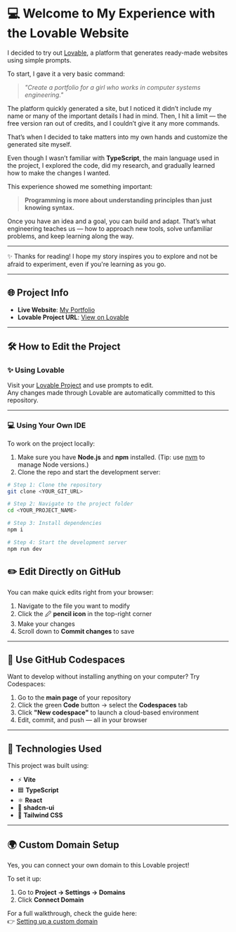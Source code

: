 # 💻 Welcome to My Experience with the Lovable Website

I decided to try out [Lovable](https://lovable.dev), a platform that generates ready-made websites using simple prompts.

To start, I gave it a very basic command:  
> *"Create a portfolio for a girl who works in computer systems engineering."*

The platform quickly generated a site, but I noticed it didn’t include my name or many of the important details I had in mind. Then, I hit a limit — the free version ran out of credits, and I couldn’t give it any more commands.

That’s when I decided to take matters into my own hands and customize the generated site myself.

Even though I wasn’t familiar with **TypeScript**, the main language used in the project, I explored the code, did my research, and gradually learned how to make the changes I wanted. 

This experience showed me something important:  
> **Programming is more about understanding principles than just knowing syntax.**

Once you have an idea and a goal, you can build and adapt. That’s what engineering teaches us — how to approach new tools, solve unfamiliar problems, and keep learning along the way.

---

✨ Thanks for reading! I hope my story inspires you to explore and not be afraid to experiment, even if you're learning as you go.

---

## 🌐 Project Info

- **Live Website**: [My Portfolio](https://stellar-coder-portfolio-glow.lovable.app/)  
- **Lovable Project URL**: [View on Lovable](https://lovable.dev/projects/9387d6f6-46cd-4641-87b4-6afca09c7084)

---

## 🛠️ How to Edit the Project

### ✨ Using Lovable

Visit your [Lovable Project](https://lovable.dev/projects/9387d6f6-46cd-4641-87b4-6afca09c7084) and use prompts to edit.  
Any changes made through Lovable are automatically committed to this repository.

---

### 💻 Using Your Own IDE

To work on the project locally:

1. Make sure you have **Node.js** and **npm** installed. (Tip: use [nvm](https://github.com/nvm-sh/nvm#installing-and-updating) to manage Node versions.)
2. Clone the repo and start the development server:

```sh
# Step 1: Clone the repository
git clone <YOUR_GIT_URL>

# Step 2: Navigate to the project folder
cd <YOUR_PROJECT_NAME>

# Step 3: Install dependencies
npm i

# Step 4: Start the development server
npm run dev

```

## ✏️ Edit Directly on GitHub

You can make quick edits right from your browser:

1. Navigate to the file you want to modify
2. Click the 🖉 **pencil icon** in the top-right corner
3. Make your changes
4. Scroll down to **Commit changes** to save

---

## 🧪 Use GitHub Codespaces

Want to develop without installing anything on your computer? Try Codespaces:

1. Go to the **main page** of your repository
2. Click the green **Code** button → select the **Codespaces** tab
3. Click **"New codespace"** to launch a cloud-based environment
4. Edit, commit, and push — all in your browser

---

## 🔧 Technologies Used

This project was built using:

- ⚡ **Vite**
- 🟦 **TypeScript**
- ⚛️ **React**
- 🧩 **shadcn-ui**
- 🎨 **Tailwind CSS**

---

## 🌍 Custom Domain Setup

Yes, you can connect your own domain to this Lovable project!

To set it up:

1. Go to **Project → Settings → Domains**
2. Click **Connect Domain**

For a full walkthrough, check the guide here:  
👉 [Setting up a custom domain](https://docs.lovable.dev/tips-tricks/custom-domain#step-by-step-guide)

